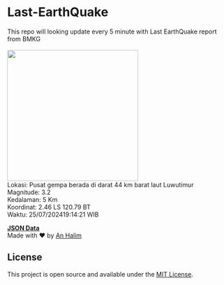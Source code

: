 # Last-EarthQuake
This repo will looking update every 5 minute with Last EarthQuake report from BMKG
<br>
<br>
<img src="https://static.bmkg.go.id/20240725191421.mmi.jpg" width="300"/>
<br>
Lokasi: Pusat gempa berada di darat 44 km barat laut Luwutimur <br>
Magnitude: 3.2 <br>
Kedalaman: 5 Km <br>
Koordinat: 2.46 LS 120.79 BT <br>
Waktu: 25/07/202419:14:21 WIB <br>

<a href="./data/data.json">**JSON Data**</a>
<br>
Made with ❤️ by <a href="https://github.com/an-halim">An Halim</a>
## License

This project is open source and available under the [MIT License](LICENSE).
